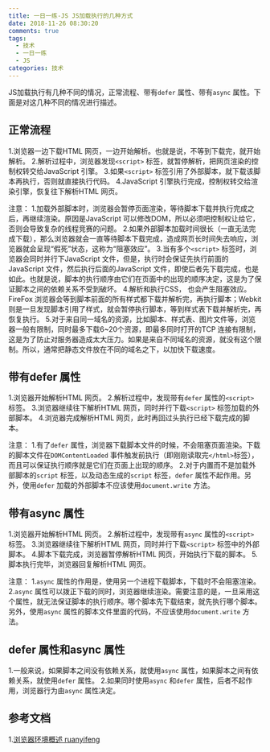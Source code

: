 ```yaml
---
title: 一日一练-JS JS加载执行的几种方式
date: 2018-11-26 08:30:20
comments: true
tags:
  - 技术
  - 一日一练
  - JS
categories: 技术
---
```


JS加载执行有几种不同的情况，正常流程、带有`defer` 属性、带有`async` 属性。下面是对这几种不同的情况进行描述。

## 正常流程
1.浏览器一边下载HTML 网页，一边开始解析。也就是说，不等到下载完，就开始解析。
2.解析过程中，浏览器发现`<script>` 标签，就暂停解析，把网页渲染的控制权转交给JavaScript 引擎。
3.如果`<script>` 标签引用了外部脚本，就下载该脚本再执行，否则就直接执行代码。
4.JavaScript 引擎执行完成，控制权转交给渲染引擎，恢复往下解析HTML 网页。

<!--more-->

注意：
1.加载外部脚本时，浏览器会暂停页面渲染，等待脚本下载并执行完成之后，再继续渲染。原因是JavaScript 可以修改DOM，所以必须吧控制权让给它，否则会导致复杂的线程竞赛的问题。
2.如果外部脚本加载时间很长（一直无法完成下载），那么浏览器就会一直等待脚本下载完成，造成网页长时间失去响应，浏览器就会呈现“假死”状态，这称为“阻塞效应”。
3.当有多个`<script>` 标签时，浏览器会同时并行下JavaScript 文件，但是，执行时会保证先执行前面的JavaScript 文件，然后执行后面的JavaScript 文件，即使后者先下载完成，也是如此。也就是说，脚本的执行顺序由它们在页面中的出现的顺序决定，这是为了保证脚本之间的依赖关系不受到破坏。
4.解析和执行CSS， 也会产生阻塞效应。FireFox 浏览器会等到脚本前面的所有样式都下载并解析完，再执行脚本；Webkit 则是一旦发现脚本引用了样式，就会暂停执行脚本，等到样式表下载并解析完，再恢复执行。
5.对于来自同一域名的资源，比如脚本、样式表、图片文件等，浏览器一般有限制，同时最多下载6~20个资源，即最多同时打开的TCP 连接有限制，这是为了防止对服务器造成太大压力。如果是来自不同域名的资源，就没有这个限制。所以，通常把静态文件放在不同的域名之下，以加快下载速度。

## 带有defer 属性
1.浏览器开始解析HTML 网页。
2.解析过程中，发现带有`defer` 属性的`<script>` 标签。
3.浏览器继续往下解析HTML 网页，同时并行下载`<script>` 标签加载的外部脚本。
4.浏览器完成解析HTML 网页，此时再回过头执行已经下载完成的脚本。

注意：
1.有了`defer` 属性，浏览器下载脚本文件的时候，不会阻塞页面渲染。下载的脚本文件在`DOMContentLoaded` 事件触发前执行（即刚刚读取完`</html>`标签），而且可以保证执行顺序就是它们在页面上出现的顺序。
2.对于内置而不是加载外部脚本的`script` 标签，以及动态生成的`script` 标签，`defer` 属性不起作用。另外，使用`defer` 加载的外部脚本不应该使用`document.write` 方法。

## 带有async 属性
1.浏览器开始解析HTML 网页。
2.解析过程中，发现带有`async` 属性的`<script>` 标签。
3.浏览器继续往下解析HTML 网页，同时并行下载`<script>` 标签中的外部脚本。
4.脚本下载完成，浏览器暂停解析HTML 网页，开始执行下载的脚本。
5.脚本执行完毕，浏览器回复解析HTML 网页。

注意：
1.`async` 属性的作用是，使用另一个进程下载脚本，下载时不会阻塞渲染。
2.`async` 属性可以拨正下载的同时，浏览器继续渲染。需要注意的是，一旦采用这个属性，就无法保证脚本的执行顺序。哪个脚本先下载结束，就先执行哪个脚本。另外，使用`async` 属性的脚本文件里面的代码，不应该使用`document.write` 方法。

## defer 属性和async 属性
1.一般来说，如果脚本之间没有依赖关系，就使用`async` 属性，如果脚本之间有依赖关系，就使用`defer` 属性。
2.如果同时使用`async` 和`defer` 属性，后者不起作用，浏览器行为由`async` 属性决定。

## 参考文档
1.[浏览器环境概述 ruanyifeng](http://javascript.ruanyifeng.com/bom/engine.html)

